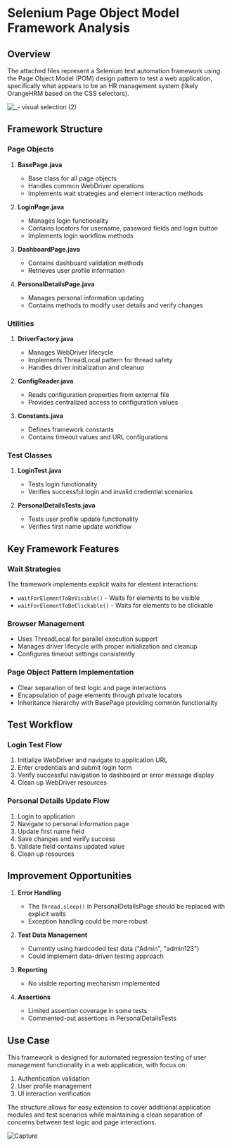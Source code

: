# Selenium Page Object Model Framework Analysis

## Overview
The attached files represent a Selenium test automation framework using the Page Object Model (POM) design pattern to test a web application, specifically what appears to be an HR management system (likely OrangeHRM based on the CSS selectors).


![_- visual selection (2)](https://github.com/user-attachments/assets/3ce5f2df-850d-4dd8-8e44-7f2c133402df)


## Framework Structure

### Page Objects
1. **BasePage.java**
   - Base class for all page objects
   - Handles common WebDriver operations
   - Implements wait strategies and element interaction methods

2. **LoginPage.java**
   - Manages login functionality
   - Contains locators for username, password fields and login button
   - Implements login workflow methods

3. **DashboardPage.java**
   - Contains dashboard validation methods
   - Retrieves user profile information

4. **PersonalDetailsPage.java**
   - Manages personal information updating
   - Contains methods to modify user details and verify changes

### Utilities
1. **DriverFactory.java**
   - Manages WebDriver lifecycle
   - Implements ThreadLocal pattern for thread safety
   - Handles driver initialization and cleanup

2. **ConfigReader.java**
   - Reads configuration properties from external file
   - Provides centralized access to configuration values

3. **Constants.java**
   - Defines framework constants
   - Contains timeout values and URL configurations

### Test Classes
1. **LoginTest.java**
   - Tests login functionality
   - Verifies successful login and invalid credential scenarios

2. **PersonalDetailsTests.java**
   - Tests user profile update functionality
   - Verifies first name update workflow

## Key Framework Features

### Wait Strategies
The framework implements explicit waits for element interactions:
- `waitForElementToBeVisible()` - Waits for elements to be visible
- `waitForElementToBeClickable()` - Waits for elements to be clickable

### Browser Management
- Uses ThreadLocal for parallel execution support
- Manages driver lifecycle with proper initialization and cleanup
- Configures timeout settings consistently

### Page Object Pattern Implementation
- Clear separation of test logic and page interactions
- Encapsulation of page elements through private locators
- Inheritance hierarchy with BasePage providing common functionality

## Test Workflow

### Login Test Flow
1. Initialize WebDriver and navigate to application URL
2. Enter credentials and submit login form
3. Verify successful navigation to dashboard or error message display
4. Clean up WebDriver resources

### Personal Details Update Flow
1. Login to application
2. Navigate to personal information page
3. Update first name field
4. Save changes and verify success
5. Validate field contains updated value
6. Clean up resources

## Improvement Opportunities

1. **Error Handling**
   - The `Thread.sleep()` in PersonalDetailsPage should be replaced with explicit waits
   - Exception handling could be more robust

2. **Test Data Management**
   - Currently using hardcoded test data ("Admin", "admin123")
   - Could implement data-driven testing approach

3. **Reporting**
   - No visible reporting mechanism implemented

4. **Assertions**
   - Limited assertion coverage in some tests
   - Commented-out assertions in PersonalDetailsTests

## Use Case

This framework is designed for automated regression testing of user management functionality in a web application, with focus on:

1. Authentication validation
2. User profile management
3. UI interaction verification

The structure allows for easy extension to cover additional application modules and test scenarios while maintaining a clean separation of concerns between test logic and page interactions.

![Capture](https://github.com/user-attachments/assets/d00c87a9-2639-4894-bc06-1386ba49226a)

